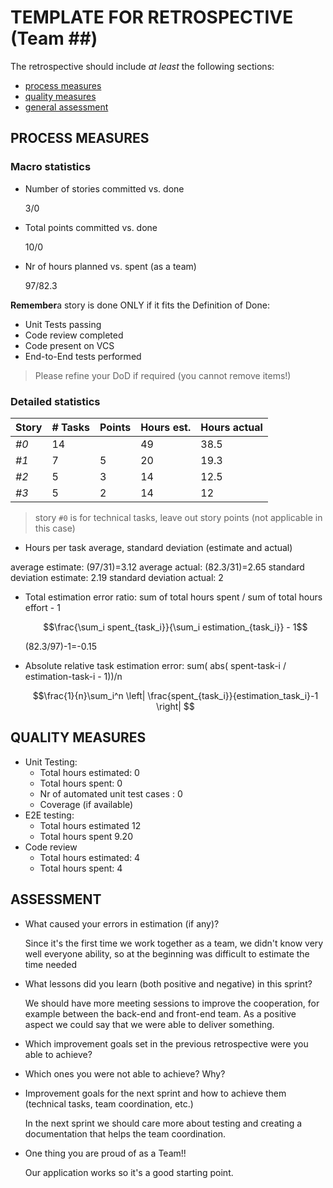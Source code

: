 TEMPLATE FOR RETROSPECTIVE (Team ##)
=====================================

The retrospective should include _at least_ the following
sections:

- [process measures](#process-measures)
- [quality measures](#quality-measures)
- [general assessment](#assessment)

## PROCESS MEASURES 

### Macro statistics

- Number of stories committed vs. done 

  3/0
- Total points committed vs. done 

  10/0
- Nr of hours planned vs. spent (as a team)

  97/82.3

**Remember**a story is done ONLY if it fits the Definition of Done:
 
- Unit Tests passing
- Code review completed
- Code present on VCS
- End-to-End tests performed

> Please refine your DoD if required (you cannot remove items!) 

### Detailed statistics

| Story | # Tasks | Points | Hours est. | Hours actual |
|-------|---------|--------|------------|--------------|
| _#0_  | 14      |        | 49         | 38.5         |
| _#1_  | 7       | 5      | 20         | 19.3         |
| _#2_  | 5       | 3      | 14         | 12.5         |
| _#3_  | 5       | 2      | 14         | 12           |
   

> story `#0` is for technical tasks, leave out story points (not applicable in this case)

- Hours per task average, standard deviation (estimate and actual)

 average estimate: (97/31)=3.12
 average actual: (82.3/31)=2.65
 standard deviation estimate: 2.19
 standard deviation actual: 2

- Total estimation error ratio: sum of total hours spent / sum of total hours effort - 1

    $$\frac{\sum_i spent_{task_i}}{\sum_i estimation_{task_i}} - 1$$

  (82.3/97)-1=-0.15

- Absolute relative task estimation error: sum( abs( spent-task-i / estimation-task-i - 1))/n

    $$\frac{1}{n}\sum_i^n \left| \frac{spent_{task_i}}{estimation_task_i}-1 \right| $$

## QUALITY MEASURES

- Unit Testing:
  - Total hours estimated: 0
  - Total hours spent: 0
  - Nr of automated unit test cases : 0
  - Coverage (if available) 
- E2E testing:
  - Total hours estimated 12
  - Total hours spent 9.20
- Code review 
  - Total hours estimated: 4
  - Total hours spent: 4
  


## ASSESSMENT

- What caused your errors in estimation (if any)?

  Since it's the first time we work together as a team, we didn't know very well everyone ability, so at the beginning was difficult to estimate the time needed

- What lessons did you learn (both positive and negative) in this sprint?

  We should have more meeting sessions to improve the cooperation, for example between the back-end and front-end team. 
  As a positive aspect we could say that we were able to deliver something.

- Which improvement goals set in the previous retrospective were you able to achieve? 
  
- Which ones you were not able to achieve? Why?

- Improvement goals for the next sprint and how to achieve them (technical tasks, team coordination, etc.)

  In the next sprint we should care more about testing and creating a documentation that helps the team coordination.

- One thing you are proud of as a Team!!

  Our application works so it's a good starting point.